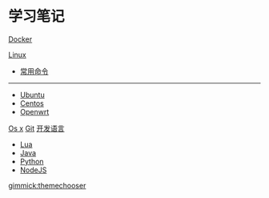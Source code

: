 # 学习笔记

[Docker](Docker/index.md)

[Linux]()

* [常用命令]()
- - - -
* [Ubuntu]()
* [Centos]()
* [Openwrt]()
	
[Os x]()
[Git](Git/index.md)
[开发语言]()

* [Lua]()
* [Java]()
* [Python]()
* [NodeJS]()
	
	
	
[gimmick:themechooser](CSS样式)	
